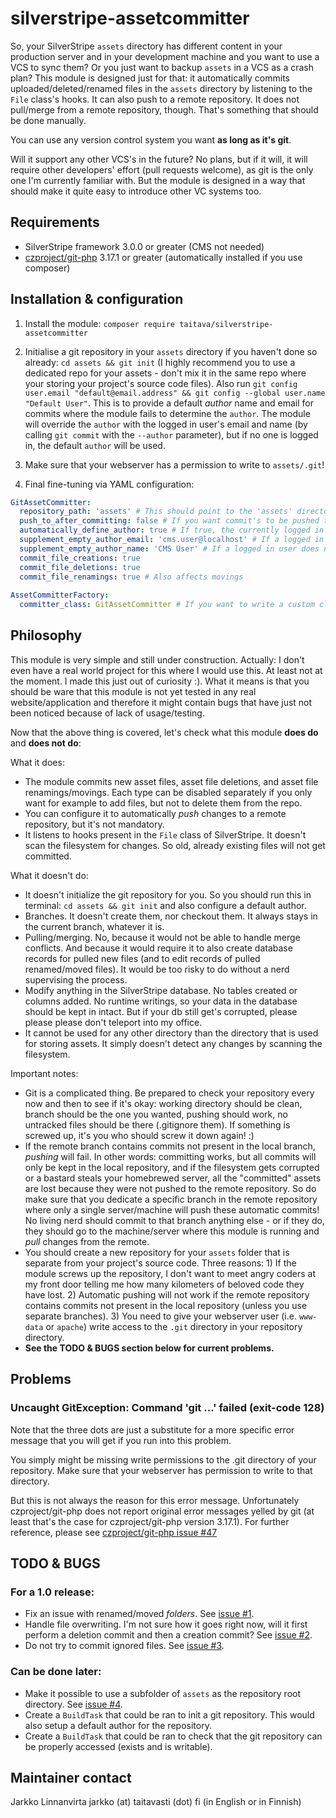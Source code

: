 # silverstripe-assetcommitter

So, your SilverStripe `assets` directory has different content in your production server and in your development machine and you want to use a VCS to sync them? Or you just want to backup `assets` in a VCS as a crash plan? This module is designed just for that: it automatically commits uploaded/deleted/renamed files in the `assets` directory by listening to the `File` class's hooks. It can also push to a remote repository. It does not pull/merge from a remote repository, though. That's something that should be done manually.

You can use any version control system you want **as long as it's git**.

Will it support any other VCS's in the future? No plans, but if it will, it will require other developers' effort (pull requests welcome), as git is the only one I'm currently familiar with. But the module is designed in a way that should make it quite easy to introduce other VC systems too.

## Requirements

- SilverStripe framework 3.0.0 or greater (CMS not needed)
- [czproject/git-php](https://github.com/czproject/git-php) 3.17.1 or greater (automatically installed if you use composer)

## Installation & configuration

1. Install the module: `composer require taitava/silverstripe-assetcommitter`

2. Initialise a git repository in your `assets` directory if you haven't done so already: `cd assets && git init` (I highly recommend you to use a dedicated repo for your assets - don't mix it in the same repo where your storing your project's source code files). Also run `git config user.email "default@email.address" && git config --global user.name "Default User"`. This is to provide a default *author* name and email for commits where the module fails to determine the `author`. The module will override the `author` with the logged in user's email and name (by calling `git commit` with the `--author` parameter), but if no one is logged in, the default `author` will be used.

3. Make sure that your webserver has a permission to write to `assets/.git`!

4. Final fine-tuning via YAML configuration:
```yaml
GitAssetCommitter:
  repository_path: 'assets' # This should point to the 'assets' directory (which should be your repository's root directory.)
  push_to_after_committing: false # If you want commit's to be pushed to a remote repository, set this to a string like "origin master" or just "origin", otherwise set this to false.
  automatically_define_author: true # If true, the currently logged in CMS user's email and name will be used as an author of commits. If nobody is logged in, the default author of the repository will be used.
  supplement_empty_author_email: 'cms.user@localhost' # If a logged in user does not have an email address, use this instead. Has no effect if automatically_define_author is false.
  supplement_empty_author_name: 'CMS User' # If a logged in user does not have a name, use this instead. Has no effect if automatically_define_author is false.
  commit_file_creations: true
  commit_file_deletions: true
  commit_file_renamings: true # Also affects movings
  
AssetCommitterFactory:
  committer_class: GitAssetCommitter # If you want to write a custom class that should handle committing, define the fully qualified name of the class here. Most of the time you will not want to change this value. Note that you may need to copy the above configuration values and apply them to your new class in your YAML config file!
```

## Philosophy

This module is very simple and still under construction. Actually: I don't even have a real world project for this where I would use this. At least not at the moment. I made this just out of curiosity :). What it means is that you should be ware that this module is not yet tested in any real website/application and therefore it might contain bugs that have just not been noticed because of lack of usage/testing.

Now that the above thing is covered, let's check what this module **does do** and **does not do**:

What it does:
- The module commits new asset files, asset file deletions, and asset file renamings/movings. Each type can be disabled separately if you only want for example to add files, but not to delete them from the repo.
- You can configure it to automatically *push* changes to a remote repository, but it's not mandatory.
- It listens to hooks present in the `File` class of SilverStripe. It doesn't scan the filesystem for changes. So old, already existing files will not get committed.

What it doesn't do:
- It doesn't initialize the git repository for you. So you should run this in terminal: `cd assets && git init` and also configure a default author.
- Branches. It doesn't create them, nor checkout them. It always stays in the current branch, whatever it is.
- Pulling/merging. No, because it would not be able to handle merge conflicts. And because it would require it to also create database records for pulled new files (and to edit records of pulled renamed/moved files). It would be too risky to do without a nerd supervising the process.
- Modify anything in the SilverStripe database. No tables created or columns added. No runtime writings, so your data in the database should be kept in intact. But if your db still get's corrupted, please please please don't teleport into my office.
- It cannot be used for any other directory than the directory that is used for storing assets. It simply doesn't detect any changes by scanning the filesystem.

Important notes:
- Git is a complicated thing. Be prepared to check your repository every now and then to see if it's okay: working directory should be clean, branch should be the one you wanted, pushing should work, no untracked files should be there (.gitignore them). If something is screwed up, it's you who should screw it down again! :)
- If the remote branch contains commits not present in the local branch, *pushing* will fail. In other words: committing works, but all commits will only be kept in the local repository, and if the filesystem gets corrupted or a bastard steals your homebrewed server, all the "committed" assets are lost because they were not pushed to the remote repository. So do make sure that you dedicate a specific branch in the remote repository where only a single server/machine will push these automatic commits! No living nerd should commit to that branch anything else - or if they do, they should go to the machine/server where this module is running and *pull* changes from the remote.
- You should create a new repository for your `assets` folder that is separate from your project's source code. Three reasons: 1) If the module screws up the repository, I don't want to meet angry coders at my front door telling me how many kilometers of beloved code they have lost. 2) Automatic pushing will not work if the remote repository contains commits not present in the local repository (unless you use separate branches). 3) You need to give your webserver user (i.e. `www-data` or `apache`) write access to the `.git` directory in your repository directory.
- **See the TODO & BUGS section below for current problems.**

## Problems

### Uncaught GitException: Command 'git ...' failed (exit-code 128)
Note that the three dots are just a substitute for a more specific error message that you will get if you run into this problem.

You simply might be missing write permissions to the .git directory of your repository. Make sure that your webserver has permission to write to that directory.

But this is not always the reason for this error message. Unfortunately czproject/git-php does not report original error messages yelled by git (at least that's the case for czproject/git-php version 3.17.1). For further reference, please see [czproject/git-php issue #47](https://github.com/czproject/git-php/issues/47)


## TODO & BUGS
### For a 1.0 release:
- Fix an issue with renamed/moved _folders_. See [issue #1](https://github.com/Taitava/silverstripe-assetcommitter/issues/1).
- Handle file overwriting. I'm not sure how it goes right now, will it first perform a deletion commit and then a creation commit? See [issue #2](https://github.com/Taitava/silverstripe-assetcommitter/issues/2).
- Do not try to commit ignored files. See [issue #3](https://github.com/Taitava/silverstripe-assetcommitter/issues/3).

### Can be done later:
- Make it possible to use a subfolder of `assets` as the repository root directory. See [issue #4](https://github.com/Taitava/silverstripe-assetcommitter/issues/4).
- Create a `BuildTask` that could be ran to init a git repository. This would also setup a default author for the repository.
- Create a `BuildTask` that could be ran to check that the git repository can be properly accessed (exists and is writable).

## Maintainer contact

 Jarkko Linnanvirta
 jarkko (at) taitavasti (dot) fi (in English or in Finnish)
